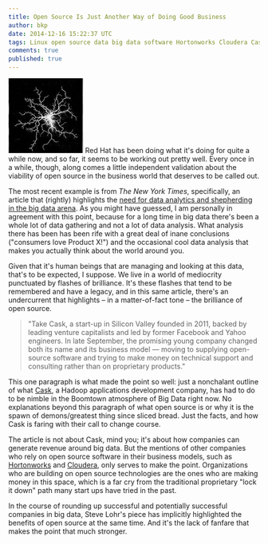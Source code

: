 ```yaml
---
title: Open Source Is Just Another Way of Doing Good Business
author: bkp
date: 2014-12-16 15:22:37 UTC
tags: Linux open source data big data software Hortonworks Cloudera Cask
comments: true
published: true
---
```


![](/images/blog/bolt.jpg) Red Hat has been doing what it's doing for quite a while now, and so far, it seems to be working out pretty well. Every once in a while, though, along comes a little independent validation about the viability of open source in the business world that deserves to be called out.

The most recent example is from *The New York Times*, specifically, an article that (rightly) highlights the [need for data analytics and shepherding in the big data arena](http://www.nytimes.com/2014/12/15/technology/in-big-data-shepherding-comes-first-.html?_r=0). As you might have guessed, I am personally in agreement with this point, because for a long time in big data there's been a whole lot of data gathering and not a lot of data analysis. What analysis there has been has been rife with a great deal of inane conclusions ("consumers love Product X!") and the occasional cool data analysis that makes you actually think about the world around you. 

Given that it's human beings that are managing and looking at this data, that's to be expected, I suppose. We live in a world of mediocrity punctuated by flashes of brilliance. It's these flashes that tend to be remembered and have a legacy, and in this same article, there's an undercurrent that highlights &ndash; in a matter-of-fact tone &ndash; the brilliance of open source.

> "Take Cask, a start-up in Silicon Valley founded in 2011, backed by leading venture capitalists and led by former Facebook and Yahoo engineers. In late September, the promising young company changed both its name and its business model — moving to supplying open-source software and trying to make money on technical support and consulting rather than on proprietary products."

This one paragraph is what made the point so well: just a nonchalant outline of what [Cask](http://cask.co/), a Hadoop applications development company, has had to do to be nimble in the Boomtown atmosphere of Big Data right now. No explanations beyond this paragraph of what open source is or why it is the spawn of demons/greatest thing since sliced bread. Just the facts, and how Cask is faring with their call to change course.

The article is not about Cask, mind you; it's about how companies can generate revenue around big data. But the mentions of other companies who rely on open source software in their business models, such as [Hortonworks](http://hortonworks.com/) and [Cloudera](http://www.cloudera.com/content/cloudera/en/home.html), only serves to make the point. Organizations who are building on open source technologies are the ones who are making money in this space, which is a far cry from the traditional proprietary "lock it down" path many start ups have tried in the past.

In the course of rounding up successful and potentially successful companies in big data, Steve Lohr's piece has implicitly highlighted the benefits of open source at the same time. And it's the lack of fanfare that makes the point that much stronger.